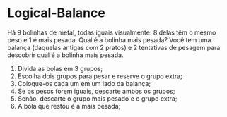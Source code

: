 # Logical-Balance

Há 9 bolinhas de metal, todas iguais visualmente. 8 delas têm o mesmo peso e 1 é mais pesada. 
Qual é a bolinha mais pesada? Você tem uma balança (daquelas antigas com 2 pratos) e 
2 tentativas de pesagem para descobrir qual é a bolinha mais pesada.

1) Divida as bolas em 3 grupos;
2) Escolha dois grupos para pesar e reserve o grupo extra;
3) Coloque-os cada um em um lado da balança;
4) Se os pesos forem iguais, descarte ambos os grupos;
5) Senão, descarte o grupo mais pesado e o grupo extra;
6) A bola que restou é a mais pesada;
